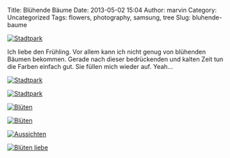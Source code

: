 Title: Blühende Bäume
Date: 2013-05-02 15:04
Author: marvin
Category: Uncategorized
Tags: flowers, photography, samsung, tree
Slug: bluhende-baume

[![Stadtpark](https://farm9.staticflickr.com/8551/8699399920_a89be3586d_c.jpg)](http://www.flickr.com/photos/marvinxsteadfast/8699399920/ "Stadtpark by marvinxsteadfast, on Flickr")

Ich liebe den Frühling. Vor allem kann ich nicht genug von blühenden
Bäumen bekommen. Gerade nach dieser bedrückenden und kalten Zeit tun die
Farben einfach gut. Sie füllen mich wieder auf. Yeah...

[![Stadtpark](https://farm9.staticflickr.com/8122/8698663000_bff1e1b89e_c.jpg)](http://www.flickr.com/photos/marvinxsteadfast/8698663000/ "Stadtpark by marvinxsteadfast, on Flickr")

[![Stadtpark](https://farm9.staticflickr.com/8539/8698659898_4a5d6b203f_c.jpg)](http://www.flickr.com/photos/marvinxsteadfast/8698659898/ "Stadtpark by marvinxsteadfast, on Flickr")

[![Blüten](https://farm8.staticflickr.com/7045/8688215323_9efefe3d49_c.jpg)](http://www.flickr.com/photos/marvinxsteadfast/8688215323/ "Blüten by marvinxsteadfast, on Flickr")

[![Blüten](https://farm8.staticflickr.com/7050/8688207281_82535ef3ba_c.jpg)](http://www.flickr.com/photos/marvinxsteadfast/8688207281/ "Blüten by marvinxsteadfast, on Flickr")

[![Aussichten](https://farm9.staticflickr.com/8382/8678383158_420c29be0c_c.jpg)](http://www.flickr.com/photos/marvinxsteadfast/8678383158/ "Aussichten by marvinxsteadfast, on Flickr")

[![Blüten
liebe](https://farm9.staticflickr.com/8401/8678021964_8e6c1a6807_c.jpg)](http://www.flickr.com/photos/marvinxsteadfast/8678021964/ "Blüten liebe by marvinxsteadfast, on Flickr")

